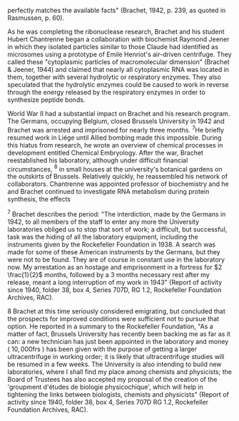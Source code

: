 perfectly matches the available facts" (Brachet, 1942, p. 239, as quoted in Rasmussen, p. 60).

As he was completing the ribonuclease research, Brachet and his student Hubert Chantrenne began a collaboration with biochemist Raymond Jeener in which they isolated particles similar to those Claude had identified as microsomes using a prototype of Emile Henriot's air-driven centrifuge. They called these "cytoplasmic particles of macromolecular dimension" (Brachet \& Jeener, 1944) and claimed that nearly all cytoplasmic RNA was located in them, together with several hydrolytic or respiratory enzymes. They also speculated that the hydrolytic enzymes could be caused to work in reverse through the energy released by the respiratory enzymes in order to synthesize peptide bonds.

World War II had a substantial impact on Brachet and his research program. The Germans, occupying Belgium, closed Brussels University in 1942 and Brachet was arrested and imprisoned for nearly three months. ${ }^{7} \mathrm{He}$ briefly resumed work in Liége until Allied bombing made this impossible. During this hiatus from research, he wrote an overview of chemical processes in development entitled Chemical Embryology. After the war, Brachet reestablished his laboratory, although under difficult financial circumstances, ${ }^{8}$ in small houses at the university's botanical gardens on the outskirts of Brussels. Relatively quickly, he reassembled his network of collaborators. Chantrenne was appointed professor of biochemistry and he and Brachet continued to investigate RNA metabolism during protein synthesis, the effects

${ }^{7}$ Brachet describes the period: "The interdiction, made by the Germans in 1942, to all members of the staff to enter any more the University laboratories obliged us to stop that sort of work; a difficult, but successful, task was the hiding of all the laboratory equipment, including the instruments given by the Rockefeller Foundation in 1938. A search was made for some of these American instruments by the Germans, but they were not to be found. They are of course in constant use in the laboratory now. My arrestation as an hostage and emprisonment in a fortress for $2 \frac{1}{2}$ months, followed by a 3 months necessary rest after my release, meant a long interruption of my work in 1943" (Report of activity since 1940, folder 38, box 4, Series 707D, RG 1.2, Rockefeller Foundation Archives, RAC).

8 Brachet at this time seriously considered emigrating, but concluded that the prospects for improved conditions were sufficient not to pursue that option. He reported in a summary to the Rockefeller Foundation, "As a matter of fact, Brussels University has recently been backing me as far as it can: a new technician has just been appointed in the laboratory and money ( $10,000 \mathrm{frs}$ ) has been given with the purpose of getting a larger ultracentrifuge in working order; it is likely that ultracentrifuge studies will be resumed in a few weeks. The University is also intending to build new laboratories, where I shall find my place among chemists and physicists; the Board of Trustees has also accepted my proposal of the creation of the 'groupment d'études de biologie physicochique', which will help in tightening the links between biologists, chemists and physicists" (Report of activity since 1940, folder 38, box 4, Series 707D RG 1.2, Rockefeller Foundation Archives, RAC).